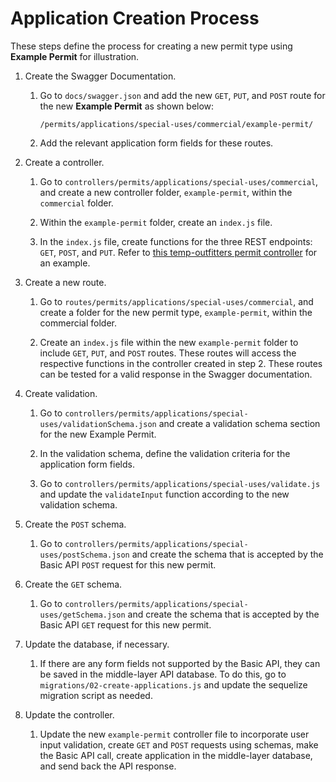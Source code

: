 # Application Creation Process
These steps define the process for creating a new permit type using **Example Permit** for illustration.
1. Create the Swagger Documentation.

	1. Go to `docs/swagger.json` and add the new `GET`, `PUT`, and `POST` route for the new **Example Permit** as shown below:
	
		`/permits/applications/special-uses/commercial/example-permit/`
    
	2. Add the relevant application form fields for these routes. 
	
2. Create a controller.

	1. Go to `controllers/permits/applications/special-uses/commercial`, and create a new controller folder, `example-permit`, within the `commercial` folder.
	
	2. Within the `example-permit` folder, create an `index.js` file.

	3. In the `index.js` file, create functions for the three REST endpoints: `GET`, `POST`, and `PUT`. Refer to [this temp-outfitters permit controller](https://github.com/18F/fs-middlelayer-api/blob/master/controllers/permits/special-uses/commercial/outfitters/index.js) for an example.

3. Create a new route.
	
	1. Go to `routes/permits/applications/special-uses/commercial`, and create a folder for the new permit type, `example-permit`, within the commercial folder.
	
	2. Create an `index.js` file within the new `example-permit` folder to include `GET`, `PUT`, and `POST` routes. These routes will access the respective functions in the controller created in step 2. These routes can be tested for a valid response in the Swagger documentation.
 
4. Create validation.

	1. Go to `controllers/permits/applications/special-uses/validationSchema.json` and create a validation schema section for the new Example Permit.

	2. In the validation schema, define the validation criteria for the application form fields.
	
	3. Go to `controllers/permits/applications/special-uses/validate.js` and update the `validateInput` function according to the new validation schema.

5. Create the `POST` schema.

	1. Go to `controllers/permits/applications/special-uses/postSchema.json` and create the schema that is accepted by the Basic API `POST` request for this new permit.

6. Create the `GET` schema.

	1. Go to `controllers/permits/applications/special-uses/getSchema.json` and create the schema that is accepted by the Basic API `GET` request for this new permit.

7. Update the database, if necessary.

	1. If there are any form fields not supported by the Basic API, they can be saved in the middle-layer API database. To do this, go to `migrations/02-create-applications.js` and update the sequelize migration script as needed.

8. Update the controller.

	1. Update the new `example-permit` controller file to incorporate user input validation, create `GET` and `POST` requests using schemas, make the Basic API call, create application in the middle-layer database, and send back the API response. 
